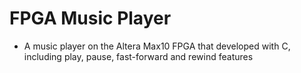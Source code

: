 # FPGA Music Player
- A music player on the Altera Max10 FPGA that developed with C, including play, pause, fast-forward and rewind features
